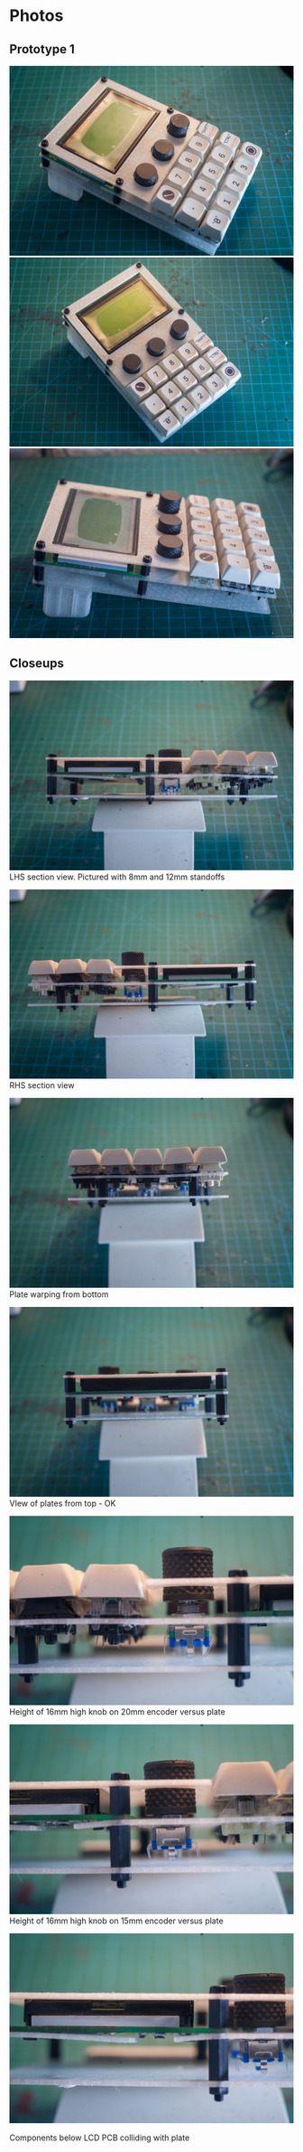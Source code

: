 # Photos

## Prototype 1
![High angle](images/photos/20220527-IMG_1331.jpg)
![Low angle](images/photos/20220527-IMG_1333.jpg)
![Side view](images/photos/20220527-IMG_1334.jpg)

## Closeups
![](images/photos/20220527-IMG_1335.jpg)
LHS section view. Pictured with 8mm and 12mm standoffs

![](images/photos/20220527-IMG_1336.jpg)
RHS section view

![](images/photos/20220527-IMG_1337.jpg)
Plate warping from bottom

![](images/photos/20220527-IMG_1338.jpg)
VIew of plates from top - OK

![](images/photos/20220527-IMG_1339.jpg)
Height of 16mm high knob on 20mm encoder versus plate

![](images/photos/20220527-IMG_1340.jpg)
Height of 16mm high knob on 15mm encoder versus plate

![](images/photos/20220527-IMG_1341.jpg)

Components below LCD PCB colliding with plate